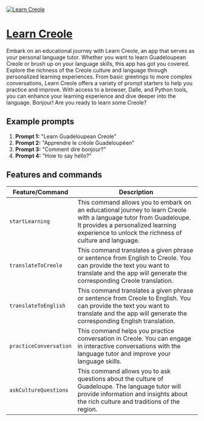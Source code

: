 [![Learn Creole](https://files.oaiusercontent.com/file-X5hOuGCFdyntmJY5HlgDSnqc?se=2123-10-14T05%3A43%3A55Z&sp=r&sv=2021-08-06&sr=b&rscc=max-age%3D31536000%2C%20immutable&rscd=attachment%3B%20filename%3D5d1d8ad8-6404-4ec6-b5b5-d5dbfca5ebc9.png&sig=MKrhmzUkkAXHgrzc8FiZdICYf9joXIGs/LUF8ewyxcc%3D)](https://chat.openai.com/g/g-U3ZybqREH-learn-creole)

# [Learn Creole](https://chat.openai.com/g/g-U3ZybqREH-learn-creole)

Embark on an educational journey with Learn Creole, an app that serves as your personal language tutor. Whether you want to learn Guadeloupean Creole or brush up on your language skills, this app has got you covered. Explore the richness of the Creole culture and language through personalized learning experiences. From basic greetings to more complex conversations, Learn Creole offers a variety of prompt starters to help you practice and improve. With access to a browser, Dalle, and Python tools, you can enhance your learning experience and dive deeper into the language. Bonjour! Are you ready to learn some Creole?

## Example prompts

1. **Prompt 1:** "Learn Guadeloupean Creole"
2. **Prompt 2:** "Apprendre le créole Guadeloupéen"
3. **Prompt 3:** "Comment dire bonjour?"
4. **Prompt 4:** "How to say hello?"

## Features and commands

| Feature/Command | Description |
| --- | --- |
| `startLearning` | This command allows you to embark on an educational journey to learn Creole with a language tutor from Guadeloupe. It provides a personalized learning experience to unlock the richness of culture and language. |
| `translateToCreole` | This command translates a given phrase or sentence from English to Creole. You can provide the text you want to translate and the app will generate the corresponding Creole translation. |
| `translateToEnglish` | This command translates a given phrase or sentence from Creole to English. You can provide the text you want to translate and the app will generate the corresponding English translation. |
| `practiceConversation` | This command helps you practice conversation in Creole. You can engage in interactive conversations with the language tutor and improve your language skills. |
| `askCultureQuestions` | This command allows you to ask questions about the culture of Guadeloupe. The language tutor will provide information and insights about the rich culture and traditions of the region. |